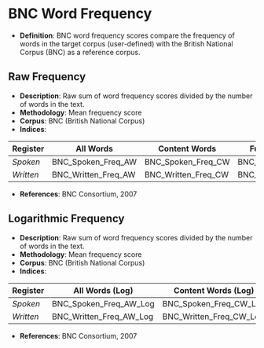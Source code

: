 # BNC Word Frequency

- **Definition**: BNC word frequency scores compare the frequency of words in the target corpus (user-defined) with the British National Corpus (BNC) as a reference corpus.

## Raw Frequency

- **Description**: Raw sum of word frequency scores divided by the number of words in the text.
- **Methodology**: Mean frequency score
- **Corpus**: BNC (British National Corpus)
- **Indices**:


| Register | All Words | Content Words | Function Words |
|----------|-------------------------|-------------------------|-------------------------|
| *Spoken* | BNC_Spoken_Freq_AW | BNC_Spoken_Freq_CW | BNC_Spoken_Freq_FW |
| *Written* | BNC_Written_Freq_AW | BNC_Written_Freq_CW | BNC_Written_Freq_FW |

- **References**: BNC Consortium, 2007
  
## Logarithmic Frequency

- **Description**: Raw sum of word frequency scores divided by the number of words in the text.
- **Methodology**: Mean frequency score
- **Corpus**: BNC (British National Corpus)
- **Indices**:


| Register | All Words (Log) | Content Words (Log) | Function Words (Log) |
|----------|-------------------------|-------------------------|-------------------------|
| *Spoken* | BNC_Spoken_Freq_AW_Log | BNC_Spoken_Freq_CW_Log | BNC_Spoken_Freq_FW_Log |
| *Written* | BNC_Written_Freq_AW_Log | BNC_Written_Freq_CW_Log | BNC_Written_Freq_FW_Log |

- **References**: BNC Consortium, 2007
